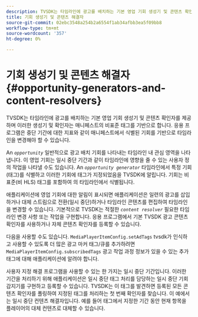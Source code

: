```yaml
---
description: TVSDK는 타임라인에 광고를 배치하는 기본 영업 기회 생성기 및 콘텐츠 확인자를 제공하며 이러한 생성기 및 확인자는 매니페스트의 비표준 태그를 기반으로 합니다. 응용 프로그램은 중단 기간에 대한 지표와 같이 매니페스트에서 식별된 기회를 기반으로 타임라인을 변경해야 할 수 있습니다.
title: 기회 생성기 및 콘텐츠 해결자
source-git-commit: 02ebc3548a254b2a6554f1ab34afbb3ea5f09bb8
workflow-type: tm+mt
source-wordcount: '357'
ht-degree: 0%

---
```


# 기회 생성기 및 콘텐츠 해결자 {#opportunity-generators-and-content-resolvers}

TVSDK는 타임라인에 광고를 배치하는 기본 영업 기회 생성기 및 콘텐츠 확인자를 제공하며 이러한 생성기 및 확인자는 매니페스트의 비표준 태그를 기반으로 합니다. 응용 프로그램은 중단 기간에 대한 지표와 같이 매니페스트에서 식별된 기회를 기반으로 타임라인을 변경해야 할 수 있습니다.

An *`opportunity`* 일반적으로 광고 배치 기회를 나타내는 타임라인 내 관심 영역을 나타냅니다. 이 영업 기회는 일시 중단 기간과 같이 타임라인에 영향을 줄 수 있는 사용자 정의 작업을 나타낼 수도 있습니다. An *`opportunity generator`* 타임라인에서 특정 기회(태그)를 식별하고 이러한 기회에 태그가 지정되었음을 TVSDK에 알립니다. 기회는 비표준(비 HLS) 태그를 포함하여 의 타임라인에서 식별됩니다.

애플리케이션에 영업 기회에 대한 알림이 표시되면 애플리케이션은 일련의 광고를 삽입하거나 대체 스트림으로 전환(일시 중단)하거나 타임라인 콘텐츠를 편집하여 타임라인을 변경할 수 있습니다. 기본적으로 TVSDK는 적절한 *`content resolver`* 필요한 타임라인 변경 사항 또는 작업을 구현합니다. 응용 프로그램에서 기본 TVSDK 광고 콘텐츠 확인자를 사용하거나 자체 콘텐츠 확인자를 등록할 수 있습니다.

다음을 사용할 수도 있습니다. `MediaPlayerItemConfig.setAdTags` tvsdk가 인식하고 사용할 수 있도록 더 많은 광고 마커 태그/큐를 추가하려면 `MediaPlayerItemConfig.subscribedTags` 광고 작업 과정 정보가 있을 수 있는 추가 태그에 대해 애플리케이션에 알려야 합니다.

사용자 지정 해결 프로그램을 사용할 수 있는 한 가지는 일시 중단 기간입니다. 이러한 기간을 처리하기 위해 애플리케이션은 일시 중단 태그 처리를 담당하는 일시 중단 기회 감지기를 구현하고 등록할 수 있습니다. TVSDK는 이 태그를 발견하면 등록된 모든 콘텐츠 확인자를 폴링하여 지정된 태그를 처리하는 첫 번째 확인자를 찾습니다. 이 예에서는 일시 중단 컨텐츠 해결자입니다. 예를 들어 태그에서 지정한 기간 동안 현재 항목을 플레이어의 대체 컨텐츠로 대체할 수 있습니다.
